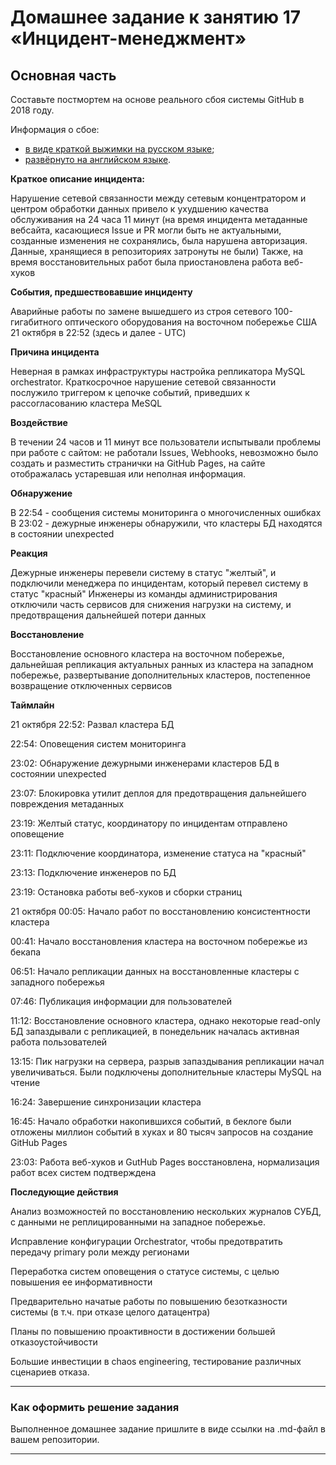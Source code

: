 # Домашнее задание к занятию 17 «Инцидент-менеджмент»

## Основная часть

Составьте постмортем на основе реального сбоя системы GitHub в 2018 году.

Информация о сбое: 

* [в виде краткой выжимки на русском языке](https://habr.com/ru/post/427301/);
* [развёрнуто на английском языке](https://github.blog/2018-10-30-oct21-post-incident-analysis/).


**Краткое описание инцидента:**

Нарушение сетевой связанности между сетевым концентратором и центром обработки данных привело к ухудшению качества обслуживания на 24 часа 11 минут (на время инцидента метаданные вебсайта, касающиеся Issue и PR могли быть не актуальными, созданные изменения не сохранялись, была нарушена авторизация. Данные, хранящиеся в репозиториях затронуты не были)
Также, на время восстановительных работ была приостановлена работа веб-хуков

**События, предшествовавшие инциденту**

Аварийные работы по замене вышедшего из строя сетевого 100-гигабитного оптического оборудования на восточном побережье США 21 октября  в 22:52 (здесь и далее - UTC)

**Причина инцидента**

Неверная в рамках инфраструктуры настройка репликатора MySQL orchestrator. Краткосрочное нарушение сетевой связанности послужило триггером к цепочке событий, приведших к рассогласованию кластера MeSQL

**Воздействие**

В течении 24 часов и 11 минут все пользователи испытывали проблемы при работе с сайтом: не работали Issues, Webhooks, невозможно было создать и разместить странички на GitHub Pages, на сайте отображалась устаревшая или неполная информация.

**Обнаружение**

В 22:54 - сообщения системы мониторинга о многочисленных ошибках
В 23:02 - дежурные инженеры обнаружили, что кластеры БД находятся в состоянии unexpected

**Реакция**

Дежурные инженеры перевели систему в статус "желтый", и подключили менеджера по инцидентам, который перевел систему в статус "красный"
Инженеры из команды администрирования отключили часть сервисов для снижения нагрузки на систему, и предотвращения дальнейшей потери данных

**Восстановление**

Восстановление основного кластера на восточном побережье, дальнейшая репликация актуальных ранных из кластера на западном побережье, развертывание дополнительных кластеров, постепенное возвращение отключенных сервисов

**Таймлайн**

21 октября 22:52: Развал кластера БД

22:54: Оповещения систем мониторинга

23:02: Обнаружение дежурными инженерами кластеров БД в состоянии unexpected 

23:07: Блокировка утилит деплоя для предотвращения дальнейшего повреждения метаданных

23:19: Желтый статус, координатору по инцидентам отправлено оповещение

23:11: Подключение координатора, изменение статуса на "красный"

23:13: Подключение инженеров по БД

23:19: Остановка работы веб-хуков и сборки страниц

21 октября 00:05: Начало работ по восстановлению консистентности кластера

00:41: Начало восстановления кластера на восточном побережье из бекапа

06:51: Начало репликации данных на восстановленные кластеры с западного побережья

07:46: Публикация информации для пользователей

11:12: Восстановление основного кластера, однако некоторые read-only БД запаздывали с репликацией, в понедельник началась активная работа пользователей

13:15: Пик нагрузки на сервера, разрыв запаздывания репликации начал увеличиваться. Были подключены дополнительные кластеры MySQL на чтение

16:24: Завершение синхронизации кластера

16:45: Начало обработки накопившихся событий, в беклоге были отложены миллион событий в хуках и 80 тысяч запросов на создание GitHub Pages

23:03: Работа веб-хуков и GutHub Pages восстановлена, нормализация работ всех систем подтверждена

**Последующие действия**

Анализ возможностей по восстановлению нескольких журналов СУБД, с данными не реплицированными на западное побережье.

Исправление конфигурации Orchestrator, чтобы предотвратить передачу primary роли между регионами

Переработка систем оповещения о статусе системы, с целью повышения ее информативности

Предварительно начатые работы по повышению безотказности системы (в т.ч. при отказе целого датацентра)

Планы по повышению проактивности в достижении большей отказоустойчивости

Большие инвестиции в chaos engineering, тестирование различных сценариев отказа.


---

### Как оформить решение задания

Выполненное домашнее задание пришлите в виде ссылки на .md-файл в вашем репозитории.

---
